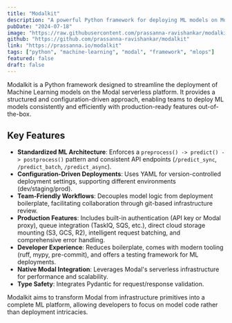 ```yaml
---
title: "Modalkit"
description: "A powerful Python framework for deploying ML models on Modal with production-ready features."
pubDate: "2024-07-18"
image: "https://raw.githubusercontent.com/prassanna-ravishankar/modalkit/main/docs/modalkit.png"
github: "https://github.com/prassanna-ravishankar/modalkit"
link: "https://prassanna.io/modalkit"
tags: ["python", "machine-learning", "modal", "framework", "mlops"]
featured: false
draft: false
---
```


Modalkit is a Python framework designed to streamline the deployment of Machine Learning models on the Modal serverless platform. It provides a structured and configuration-driven approach, enabling teams to deploy ML models consistently and efficiently with production-ready features out-of-the-box.

## Key Features

-   **Standardized ML Architecture**: Enforces a `preprocess() -> predict() -> postprocess()` pattern and consistent API endpoints (`/predict_sync`, `/predict_batch`, `/predict_async`).
-   **Configuration-Driven Deployments**: Uses YAML for version-controlled deployment settings, supporting different environments (dev/staging/prod).
-   **Team-Friendly Workflows**: Decouples model logic from deployment boilerplate, facilitating collaboration through git-based infrastructure review.
-   **Production Features**: Includes built-in authentication (API key or Modal proxy), queue integration (TaskIQ, SQS, etc.), direct cloud storage mounting (S3, GCS, R2), intelligent request batching, and comprehensive error handling.
-   **Developer Experience**: Reduces boilerplate, comes with modern tooling (ruff, mypy, pre-commit), and offers a testing framework for ML deployments.
-   **Native Modal Integration**: Leverages Modal's serverless infrastructure for performance and scalability.
-   **Type Safety**: Integrates Pydantic for request/response validation.

Modalkit aims to transform Modal from infrastructure primitives into a complete ML platform, allowing developers to focus on model code rather than deployment intricacies.
